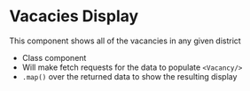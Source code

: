 # Vacacies Display
This component shows all of the vacancies in any given district

 - Class component
 - Will make fetch requests for the data to populate `<Vacancy/>`
 - `.map()` over the returned data to show the resulting display